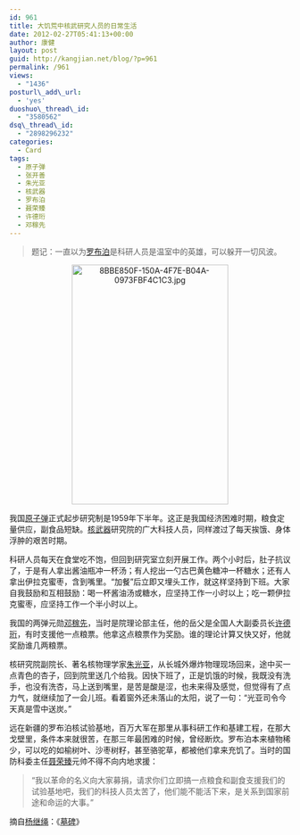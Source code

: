 ```yaml
---
id: 961
title: 大饥荒中核武研究人员的日常生活
date: 2012-02-27T05:41:13+00:00
author: 康健
layout: post
guid: http://kangjian.net/blog/?p=961
permalink: /961
views:
  - "1436"
posturl\_add\_url:
  - 'yes'
duoshuo\_thread\_id:
  - "3580562"
dsq\_thread\_id:
  - "2898296232"
categories:
  - Card
tags:
  - 原子弹
  - 张开善
  - 朱光亚
  - 核武器
  - 罗布泊
  - 聂荣臻
  - 许德珩
  - 邓稼先
---
```

> 题记：一直以为<a href="http://kangjian.net/blog/tag/罗布泊/" target="_blank">罗布泊</a>是科研人员是温室中的英雄，可以躲开一切风波。

<div style="text-align: center;">
  <a title="大饥荒中核武研究人员的日常生活" href="http://kangjian.net/blog/961/" target="_blank"><img src="http://kangjian.net/images/2012/02/8BBE850F-150A-4F7E-B04A-0973FBF4C1C3.jpg" alt="8BBE850F-150A-4F7E-B04A-0973FBF4C1C3.jpg" width="280" height="430" border="0" /></a>
</div>

我国<a href="http://kangjian.net/blog/tag/原子弹/" target="_blank">原子弹</a>正式起步研究制是1959年下半年。这正是我国经济困难时期，粮食定量供应，副食品短缺。<a href="http://kangjian.net/blog/tag/核武器/" target="_blank">核武器</a>研究院的广大科技人员，同样渡过了每天挨饿、身体浮肿的艰苦时期。

科研人员每天在食堂吃不饱，但回到研究室立刻开展工作。两个小时后，肚子抗议了，于是有人拿出酱油瓶冲一杯汤；有人挖出一勺古巴黄色糖冲一杯糖水；还有人拿出伊拉克蜜枣，含到嘴里。“加餐”后立即又埋头工作，就这样坚持到下班。大家自我鼓励和互相鼓励：喝一杯酱油汤或糖水，应坚持工作一小时以上；吃一颗伊拉克蜜枣，应坚持工作一个半小时以上。

我国的两弹元勋<a href="http://kangjian.net/blog/tag/邓稼先/" target="_blank">邓稼先</a>，当时是院理论部主任，他的岳父是全国人大副委员长<a href="http://kangjian.net/blog/tag/许德珩/" target="_blank">许德珩</a>，有时支援他一点粮票。他拿这点粮票作为奖励。谁的理论计算又快又好，他就奖励谁几两粮票。

核研究院副院长、著名核物理学家<a href="http://kangjian.net/blog/tag/朱光亚/" target="_blank">朱光亚</a>，从长城外爆炸物理现场回来，途中买一点青色的杏子，回到院里送几个给我。因快下班了，正是饥饿的时候，我既没有洗手，也没有洗杏，马上送到嘴里，是苦是酸是涩，也未来得及感觉，但觉得有了点力气，就继续加了一会儿班。看着窗外还未落山的太阳，说了一句：“光亚司令今天真是雪中送炭。”

远在新疆的罗布泊核试验基地，百万大军在那里从事科研工作和基建工程，在那大戈壁里，条件本来就很苦，在那三年最困难的时候，曾经断炊。罗布泊本来植物稀少，可以吃的如榆树叶、沙枣树籽，甚至骆驼草，都被他们拿来充饥了。当时的国防科委主任<a href="http://kangjian.net/blog/tag/聂荣臻/" target="_blank">聂荣臻</a>元帅不得不向内地求援：

> “我以革命的名义向大家募捐，请求你们立即搞一点粮食和副食支援我们的试验基地吧，我们的科技人员太苦了，他们能不能活下来，是关系到国家前途和命运的大事。”

摘自<a href="http://kangjian.net/blog/tag/杨继绳/" target="_blank">杨继绳</a>：《<a href="http://kangjian.net/blog/tag/墓碑/" target="_blank">墓碑</a>》